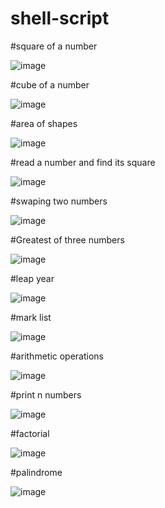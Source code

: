 # shell-script
#square of a number

![image](https://user-images.githubusercontent.com/122169271/214476969-1dae8d54-207d-49c9-bdfc-ea8f67768161.png)


#cube of a number

![image](https://user-images.githubusercontent.com/122169271/214477529-a5100407-e925-4e17-b4a9-80323812d2fb.png)


#area of shapes

![image](https://user-images.githubusercontent.com/122169271/214479245-6aff5d0b-6612-4c18-95a7-d01b512ef54e.png)



#read a number and find its square

![image](https://user-images.githubusercontent.com/122169271/214476969-1dae8d54-207d-49c9-bdfc-ea8f67768161.png)


#swaping two numbers

![image](https://user-images.githubusercontent.com/122169271/214478324-f12051de-8042-4e2b-9cef-36f0fe9b3137.png)


#Greatest of three numbers

![image](https://user-images.githubusercontent.com/122169271/214478443-147c8681-3f27-4028-9dcf-ffbb299dc82b.png)


#leap year

![image](https://user-images.githubusercontent.com/122169271/214478540-1bf021c6-4d19-4b5b-8015-ed3502a67395.png)


#mark list

![image](https://user-images.githubusercontent.com/122169271/214478641-012c8eeb-28b7-45ac-a7f0-4575fb76adf6.png)


#arithmetic operations

![image](https://user-images.githubusercontent.com/122169271/214478840-f70acd8e-2d5b-42fe-b9c9-f22ae4607459.png)


#print n numbers

![image](https://user-images.githubusercontent.com/122169271/214478938-068fe386-ab33-401f-8713-2d9de1793255.png)


#factorial

![image](https://user-images.githubusercontent.com/122169271/214486761-8fd5c5c6-293c-4644-b0f2-2d73fe1c2fd6.png)


#palindrome 

![image](https://user-images.githubusercontent.com/122169271/214488715-9b80ded7-c9a5-40aa-a0d0-4cd3c11b556b.png)




